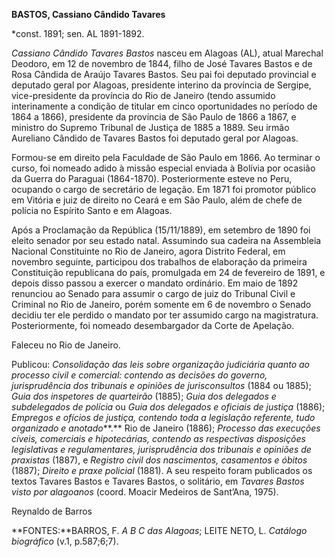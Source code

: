**BASTOS, Cassiano Cândido Tavares**

\*const. 1891; sen. AL 1891-1892.

*Cassiano Cândido Tavares Bastos* nasceu em Alagoas (AL), atual Marechal
Deodoro, em 12 de novembro de 1844, filho de José Tavares Bastos e de
Rosa Cândida de Araújo Tavares Bastos. Seu pai foi deputado provincial e
deputado geral por Alagoas, presidente interino da província de Sergipe,
vice-presidente da província do Rio de Janeiro (tendo assumido
interinamente a condição de titular em cinco oportunidades no período de
1864 a 1866), presidente da província de São Paulo de 1866 a 1867, e
ministro do Supremo Tribunal de Justiça de 1885 a 1889. Seu irmão
Aureliano Cândido de Tavares Bastos foi deputado geral por Alagoas.

Formou-se em direito pela Faculdade de São Paulo em 1866. Ao terminar o
curso, foi nomeado adido à missão especial enviada à Bolívia por ocasião
da Guerra do Paraguai (1864-1870). Posteriormente esteve no Peru,
ocupando o cargo de secretário de legação. Em 1871 foi promotor público
em Vitória e juiz de direito no Ceará e em São Paulo, além de chefe de
polícia no Espírito Santo e em Alagoas.

Após a Proclamação da República (15/11/1889), em setembro de 1890 foi
eleito senador por seu estado natal. Assumindo sua cadeira na Assembleia
Nacional Constituinte no Rio de Janeiro, agora Distrito Federal, em
novembro seguinte, participou dos trabalhos de elaboração da primeira
Constituição republicana do país, promulgada em 24 de fevereiro de 1891,
e depois disso passou a exercer o mandato ordinário. Em maio de 1892
renunciou ao Senado para assumir o cargo de juiz do Tribunal Civil e
Criminal no Rio de Janeiro, porém somente em 6 de novembro o Senado
decidiu ter ele perdido o mandato por ter assumido cargo na
magistratura. Posteriormente, foi nomeado desembargador da Corte de
Apelação.

Faleceu no Rio de Janeiro.

Publicou: *Consolidação das leis sobre organização judiciária quanto ao
processo civil e comercial: contendo as decisões do governo,
jurisprudência dos tribunais e opiniões de jurisconsultos* (1884 ou
1885); *Guia dos inspetores de quarteirão* (1885); *Guia dos delegados e
subdelegados de polícia* ou *Guia dos delegados e oficiais de justiça*
(1886); *Empregos e ofícios de justiça, contendo toda a legislação
referente, tudo organizado e anotado***.** Rio de Janeiro (1886);
*Processo das execuções cíveis, comerciais e hipotecárias, contendo as
respectivas disposições legislativas e regulamentares, jurisprudência
dos tribunais e opiniões de praxistas* (1887), e *Registro civil dos
nascimentos, casamentos e óbitos* (1887); *Direito e praxe policial*
(1881). A seu respeito foram publicados os textos Tavares Bastos e
Tavares Bastos, o solitário, em *Tavares Bastos visto por alagoanos*
(coord. Moacir Medeiros de Sant’Ana, 1975).

Reynaldo de Barros

**FONTES:**BARROS, F. *A B C das Alagoas*; LEITE NETO, L. *Catálogo
biográfico* (v.1, p.587;6;7).
